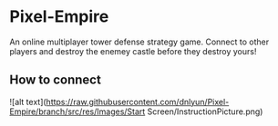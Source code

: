 # Pixel-Empire

An online multiplayer tower defense strategy game. Connect to other players and destroy the enemey castle before they destroy yours!

## How to connect
![alt text](https://raw.githubusercontent.com/dnlyun/Pixel-Empire/branch/src/res/Images/Start Screen/InstructionPicture.png)
